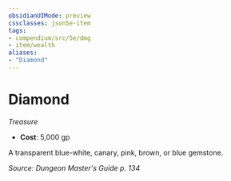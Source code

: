 ```yaml
---
obsidianUIMode: preview
cssclasses: json5e-item
tags:
- compendium/src/5e/dmg
- item/wealth
aliases: 
- "Diamond"
---
```

# Diamond
*Treasure*  

- **Cost**: 5,000 gp

A transparent blue-white, canary, pink, brown, or blue gemstone.

*Source: Dungeon Master's Guide p. 134*